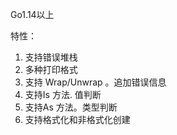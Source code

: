 
Go1.14以上

特性：
1. 支持错误堆栈
2. 多种打印格式
3. 支持 Wrap/Unwrap 。追加错误信息
4. 支持Is 方法. 值判断
5. 支持As 方法。类型判断
6. 支持格式化和非格式化创建


